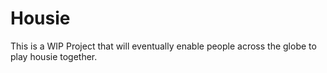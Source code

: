 # Housie

This is a WIP Project that will eventually enable people across the globe to play housie together.
